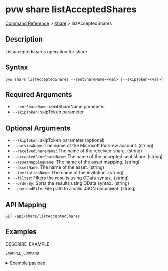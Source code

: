 # pvw share listAcceptedShares
[Command Reference](../../../README.md#command-reference) > [share](./main.md) > listAcceptedShares

## Description
Listacceptedshares operation for share

## Syntax
```
pvw share listAcceptedShares --sentShareName=<val> [--skipToken=<val>]
```

## Required Arguments
- `--sentShareName`: sentShareName parameter
- `--skipToken`: skipToken parameter

## Optional Arguments
- `--skipToken`: skipToken parameter (optional)
- `--purviewName`: The name of the Microsoft Purview account. (string)
- `--receivedShareName`: The name of the received share. (string)
- `--acceptedSentShareName`: The name of the accepted sent share. (string)
- `--assetMappingName`: The name of the asset mapping. (string)
- `--assetName`: The name of the asset. (string)
- `--invitationName`: The name of the invitation. (string)
- `--filter`: Filters the results using OData syntax. (string)
- `--orderBy`: Sorts the results using OData syntax. (string)
- `--payloadFile`: File path to a valid JSON document. (string)

## API Mapping
 >  > []()
```
GET /api/share/listAcceptedShares
```

## Examples
DESCRIBE_EXAMPLE.
```powershell
EXAMPLE_COMMAND
```
<details><summary>Example payload.</summary>
<p>

```json
PASTE_JSON_HERE
```
</p>
</details>
